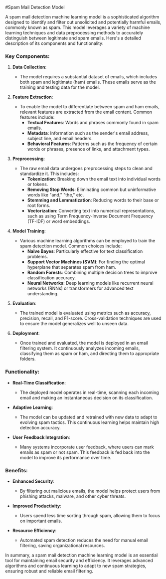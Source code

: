 #Spam Mail Detection Model

A spam mail detection machine learning model is a sophisticated algorithm designed to identify and filter out unsolicited and potentially harmful emails, commonly known as spam. This model leverages a variety of machine learning techniques and data preprocessing methods to accurately distinguish between legitimate and spam emails. Here's a detailed description of its components and functionality:

### Key Components:

1. **Data Collection**:
   - The model requires a substantial dataset of emails, which includes both spam and legitimate (ham) emails. These emails serve as the training and testing data for the model.

2. **Feature Extraction**:
   - To enable the model to differentiate between spam and ham emails, relevant features are extracted from the email content. Common features include:
     - **Textual Features**: Words and phrases commonly found in spam emails.
     - **Metadata**: Information such as the sender's email address, subject line, and email headers.
     - **Behavioral Features**: Patterns such as the frequency of certain words or phrases, presence of links, and attachment types.

3. **Preprocessing**:
   - The raw email data undergoes preprocessing steps to clean and standardize it. This includes:
     - **Tokenization**: Breaking down the email text into individual words or tokens.
     - **Removing Stop Words**: Eliminating common but uninformative words like "and," "the," etc.
     - **Stemming and Lemmatization**: Reducing words to their base or root forms.
     - **Vectorization**: Converting text into numerical representations, such as using Term Frequency-Inverse Document Frequency (TF-IDF) or word embeddings.

4. **Model Training**:
   - Various machine learning algorithms can be employed to train the spam detection model. Common choices include:
     - **Naive Bayes**: Particularly effective for text classification problems.
     - **Support Vector Machines (SVM)**: For finding the optimal hyperplane that separates spam from ham.
     - **Random Forests**: Combining multiple decision trees to improve classification accuracy.
     - **Neural Networks**: Deep learning models like recurrent neural networks (RNNs) or transformers for advanced text understanding.

5. **Evaluation**:
   - The trained model is evaluated using metrics such as accuracy, precision, recall, and F1-score. Cross-validation techniques are used to ensure the model generalizes well to unseen data.

6. **Deployment**:
   - Once trained and evaluated, the model is deployed in an email filtering system. It continuously analyzes incoming emails, classifying them as spam or ham, and directing them to appropriate folders.

### Functionality:

- **Real-Time Classification**:
  - The deployed model operates in real-time, scanning each incoming email and making an instantaneous decision on its classification.

- **Adaptive Learning**:
  - The model can be updated and retrained with new data to adapt to evolving spam tactics. This continuous learning helps maintain high detection accuracy.

- **User Feedback Integration**:
  - Many systems incorporate user feedback, where users can mark emails as spam or not spam. This feedback is fed back into the model to improve its performance over time.

### Benefits:

- **Enhanced Security**:
  - By filtering out malicious emails, the model helps protect users from phishing attacks, malware, and other cyber threats.

- **Improved Productivity**:
  - Users spend less time sorting through spam, allowing them to focus on important emails.

- **Resource Efficiency**:
  - Automated spam detection reduces the need for manual email filtering, saving organizational resources.

In summary, a spam mail detection machine learning model is an essential tool for maintaining email security and efficiency. It leverages advanced algorithms and continuous learning to adapt to new spam strategies, ensuring robust and reliable email filtering.
